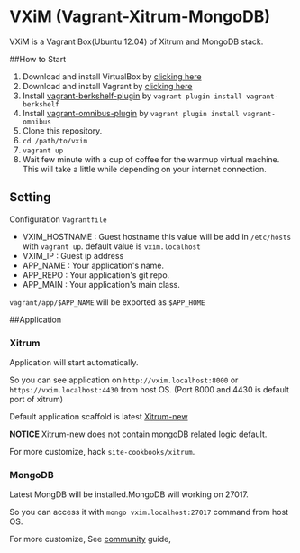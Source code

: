 # VXiM (Vagrant-Xitrum-MongoDB)

VXiM is a Vagrant Box(Ubuntu 12.04) of Xitrum and MongoDB stack.

##How to Start
1. Download and install VirtualBox by [clicking here](https://www.virtualbox.org/wiki/Downloads)
2. Download and install Vagrant by [clicking here](http://downloads.vagrantup.com/)
3. Install [vagrant-berkshelf-plugin](https://github.com/berkshelf/vagrant-berkshelf) by `vagrant plugin install vagrant-berkshelf`
4. Install [vagrant-omnibus-plugin](https://github.com/schisamo/vagrant-omnibus) by `vagrant plugin install vagrant-omnibus`
5. Clone this repository.
6. `cd /path/to/vxim`
7. `vagrant up`
8. Wait few minute with a cup of coffee for the warmup virtual machine. This will take a little while depending on your internet connection.


## Setting

Configuration `Vagrantfile`

* VXIM_HOSTNAME : Guest hostname this value will be add in `/etc/hosts` with `vagrant up`. default value is `vxim.localhost`
* VXIM_IP       : Guest ip address
* APP_NAME      : Your application's name.
* APP_REPO      : Your application's git repo.
* APP_MAIN      : Your application's main class.

`vagrant/app/$APP_NAME` will be exported as `$APP_HOME`


##Application

### Xitrum

Application will start automatically.

So you can see application on `http://vxim.localhost:8000` or `https://vxim.localhost:4430` from host OS.
(Port 8000 and 4430 is default port of xitrum)

Default application scaffold is latest [Xitrum-new](http://github.com/ngocdathan/xirum-new)

**NOTICE**
Xitrum-new does not contain mongoDB related logic default.

For more customize, hack `site-cookbooks/xitrum`.

### MongoDB

Latest MongDB will be installed.MongoDB will working on 27017.

So you can access it with `mongo vxim.localhost:27017` command from host OS.

For more customize, See [community](http://community.opscode.com/cookbooks/mongodb) guide,
